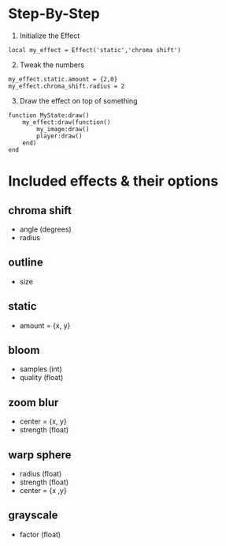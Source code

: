 # Step-By-Step

1. Initialize the Effect

`local my_effect = Effect('static','chroma shift')`

2. Tweak the numbers

```
my_effect.static.amount = {2,0}
my_effect.chroma_shift.radius = 2
```

3. Draw the effect on top of something

```
function MyState:draw()
	my_effect:draw(function()
		my_image:draw()
		player:draw()
	end)
end
```

# Included effects & their options

## chroma shift

* angle (degrees)
* radius

## outline

* size

## static

* amount = {x, y}

## bloom

* samples (int)
* quality (float)

## zoom blur

* center = {x, y}
* strength (float)	

## warp sphere

* radius (float)
* strength (float)
* center = {x ,y}

## grayscale

* factor (float)

